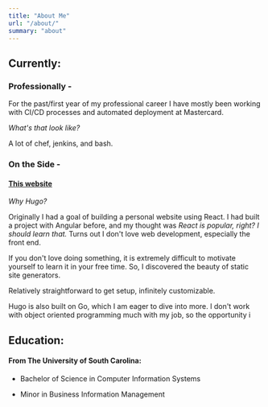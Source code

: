 ```yaml
---
title: "About Me"
url: "/about/"
summary: "about"
---
```


## Currently:

### Professionally - 
For the past/first year of my professional career I have mostly been working with CI/CD processes and automated deployment at Mastercard. 

*What's that look like?*

A lot of chef, jenkins, and bash. 

### On the Side - 
#### [This website](www.jdanker.com) 
*Why Hugo?*

Originally I had a goal of building a personal website using React. I had built a project with Angular before, and my thought was *React is popular, right? I should learn that.* Turns out I don't love web development, especially the front end.

If you don't love doing something, it is extremely difficult to motivate yourself to learn it in your free time. So, I discovered the beauty of static site generators. 

Relatively straightforward to get setup, infinitely customizable. 

Hugo is also built on Go, which I am eager to dive into more. I don't work with object oriented programming much with my job, so the opportunity i

## Education:
#### From The University of South Carolina: 

  * Bachelor of Science in Computer Information Systems

  * Minor in Business Information Management 



